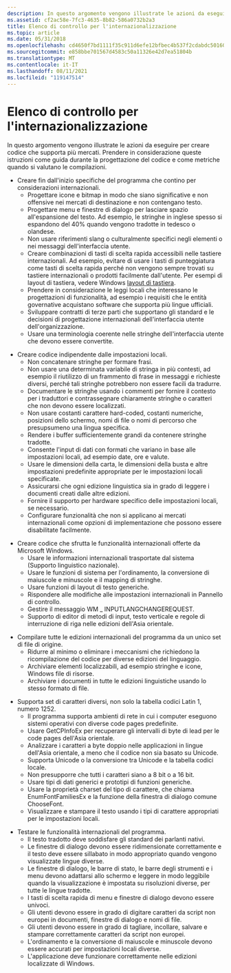 ```yaml
---
description: In questo argomento vengono illustrate le azioni da eseguire per creare codice che supporta più mercati. Prendere in considerazione queste istruzioni come guida durante la progettazione del codice e come metriche quando si valutano le compilazioni.
ms.assetid: cf2ac58e-7fc3-4635-8b82-586a0732b2a3
title: Elenco di controllo per l'internazionalizzazione
ms.topic: article
ms.date: 05/31/2018
ms.openlocfilehash: cd4650f7bd1111f35c911d6efe12bfbec4b537f2cdabdc50160965b5e602708b
ms.sourcegitcommit: e858bbe701567d4583c50a11326e42d7ea51804b
ms.translationtype: MT
ms.contentlocale: it-IT
ms.lasthandoff: 08/11/2021
ms.locfileid: "119147514"
---
```

# <a name="internationalization-checklist"></a>Elenco di controllo per l'internazionalizzazione

In questo argomento vengono illustrate le azioni da eseguire per creare codice che supporta più mercati. Prendere in considerazione queste istruzioni come guida durante la progettazione del codice e come metriche quando si valutano le compilazioni.

-   Creare fin dall'inizio specifiche del programma che contino per considerazioni internazionali.
    -   Progettare icone e bitmap in modo che siano significative e non offensive nei mercati di destinazione e non contengano testo.
    -   Progettare menu e finestre di dialogo per lasciare spazio all'espansione del testo. Ad esempio, le stringhe in inglese spesso si espandono del 40% quando vengono tradotte in tedesco o olandese.
    -   Non usare riferimenti slang o culturalmente specifici negli elementi o nei messaggi dell'interfaccia utente.
    -   Creare combinazioni di tasti di scelta rapida accessibili nelle tastiere internazionali. Ad esempio, evitare di usare i tasti di punteggiatura come tasti di scelta rapida perché non vengono sempre trovati su tastiere internazionali o prodotti facilmente dall'utente. Per esempi di layout di tastiera, vedere Windows [layout di tastiera](https://msdn.microsoft.com/goglobal/bb964651.aspx).
    -   Prendere in considerazione le leggi locali che interessano le progettazioni di funzionalità, ad esempio i requisiti che le entità governative acquistano software che supporta più lingue ufficiali.
    -   Sviluppare contratti di terze parti che supportano gli standard e le decisioni di progettazione internazionali dell'interfaccia utente dell'organizzazione.
    -   Usare una terminologia coerente nelle stringhe dell'interfaccia utente che devono essere convertite.

<!-- -->

-   Creare codice indipendente dalle impostazioni locali.
    -   Non concatenare stringhe per formare frasi.
    -   Non usare una determinata variabile di stringa in più contesti, ad esempio il riutilizzo di un frammento di frase in messaggi e richieste diversi, perché tali stringhe potrebbero non essere facili da tradurre.
    -   Documentare le stringhe usando i commenti per fornire il contesto per i traduttori e contrassegnare chiaramente stringhe o caratteri che non devono essere localizzati.
    -   Non usare costanti carattere hard-coded, costanti numeriche, posizioni dello schermo, nomi di file o nomi di percorso che presupsumeno una lingua specifica.
    -   Rendere i buffer sufficientemente grandi da contenere stringhe tradotte.
    -   Consente l'input di dati con formati che variano in base alle impostazioni locali, ad esempio date, ore e valute.
    -   Usare le dimensioni della carta, le dimensioni della busta e altre impostazioni predefinite appropriate per le impostazioni locali specificate.
    -   Assicurarsi che ogni edizione linguistica sia in grado di leggere i documenti creati dalle altre edizioni.
    -   Fornire il supporto per hardware specifico delle impostazioni locali, se necessario.
    -   Configurare funzionalità che non si applicano ai mercati internazionali come opzioni di implementazione che possono essere disabilitate facilmente.

<!-- -->

-   Creare codice che sfrutta le funzionalità internazionali offerte da Microsoft Windows.
    -   Usare le informazioni internazionali trasportate dal sistema (Supporto linguistico nazionale).
    -   Usare le funzioni di sistema per l'ordinamento, la conversione di maiuscole e minuscole e il mapping di stringhe.
    -   Usare funzioni di layout di testo generiche.
    -   Rispondere alle modifiche alle impostazioni internazionali in Pannello di controllo.
    -   Gestire il messaggio WM \_ INPUTLANGCHANGEREQUEST.
    -   Supporto di editor di metodi di input, testo verticale e regole di interruzione di riga nelle edizioni dell'Asia orientale.

<!-- -->

-   Compilare tutte le edizioni internazionali del programma da un unico set di file di origine.
    -   Ridurre al minimo o eliminare i meccanismi che richiedono la ricompilazione del codice per diverse edizioni del linguaggio.
    -   Archiviare elementi localizzabili, ad esempio stringhe e icone, Windows file di risorse.
    -   Archiviare i documenti in tutte le edizioni linguistiche usando lo stesso formato di file.

<!-- -->

-   Supporta set di caratteri diversi, non solo la tabella codici Latin 1, numero 1252.
    -   Il programma supporta ambienti di rete in cui i computer eseguono sistemi operativi con diverse code pages predefinite.
    -   Usare GetCPInfoEx per recuperare gli intervalli di byte di lead per le code pages dell'Asia orientale.
    -   Analizzare i caratteri a byte doppio nelle applicazioni in lingue dell'Asia orientale, a meno che il codice non sia basato su Unicode.
    -   Supporta Unicode o la conversione tra Unicode e la tabella codici locale.
    -   Non presupporre che tutti i caratteri siano a 8 bit o a 16 bit.
    -   Usare tipi di dati generici e prototipi di funzioni generiche.
    -   Usare la proprietà charset del tipo di carattere, che chiama EnumFontFamiliesEx e la funzione della finestra di dialogo comune ChooseFont.
    -   Visualizzare e stampare il testo usando i tipi di carattere appropriati per le impostazioni locali.

<!-- -->

-   Testare le funzionalità internazionali del programma.
    -   Il testo tradotto deve soddisfare gli standard dei parlanti nativi.
    -   Le finestre di dialogo devono essere ridimensionate correttamente e il testo deve essere sillabato in modo appropriato quando vengono visualizzate lingue diverse.
    -   Le finestre di dialogo, le barre di stato, le barre degli strumenti e i menu devono adattarsi allo schermo e leggere in modo leggibile quando la visualizzazione è impostata su risoluzioni diverse, per tutte le lingue tradotte.
    -   I tasti di scelta rapida di menu e finestre di dialogo devono essere univoci.
    -   Gli utenti devono essere in grado di digitare caratteri da script non europei in documenti, finestre di dialogo e nomi di file.
    -   Gli utenti devono essere in grado di tagliare, incollare, salvare e stampare correttamente caratteri da script non europei.
    -   L'ordinamento e la conversione di maiuscole e minuscole devono essere accurati per impostazioni locali diverse.
    -   L'applicazione deve funzionare correttamente nelle edizioni localizzate di Windows.

 

 



